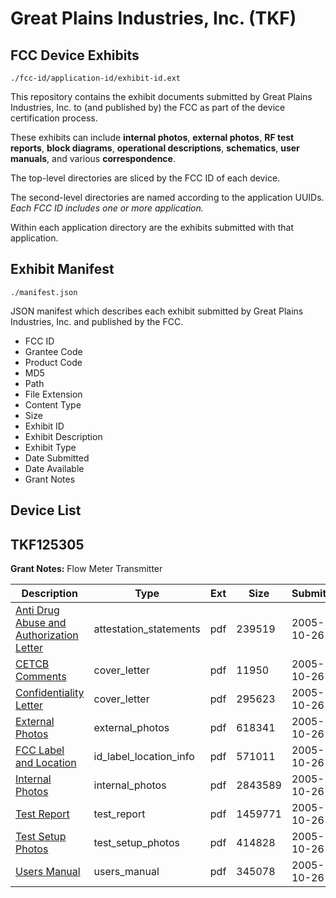 # Great Plains Industries, Inc. (TKF)
## FCC Device Exhibits

```
./fcc-id/application-id/exhibit-id.ext
```

This repository contains the exhibit documents submitted by Great Plains Industries, Inc. to (and published by) the FCC as part of the device certification process.

These exhibits can include **internal photos**, **external photos**, **RF test reports**, **block diagrams**, **operational descriptions**, **schematics**, **user manuals**, and various **correspondence**.

The top-level directories are sliced by the FCC ID of each device.

The second-level directories are named according to the application UUIDs. *Each FCC ID includes one or more application.*

Within each application directory are the exhibits submitted with that application. 

## Exhibit Manifest

```
./manifest.json
```

JSON manifest which describes each exhibit submitted by Great Plains Industries, Inc. and published by the FCC.

- FCC ID
- Grantee Code
- Product Code
- MD5
- Path
- File Extension
- Content Type
- Size
- Exhibit ID
- Exhibit Description
- Exhibit Type
- Date Submitted
- Date Available
- Grant Notes

## Device List
## TKF125305
**Grant Notes:** Flow Meter Transmitter

| Description | Type | Ext | Size | Submitted | Available |
| ----------- | ---- | --- | ---- | --------- | --------- |
| [Anti Drug Abuse and Authorization Letter](TKF125305/7d7052752d7c7a5b1eb462ed206c92b7/596309.pdf) | attestation_statements | pdf | 239519 | 2005-10-26 | 2005-10-26 |
| [CETCB Comments](TKF125305/7d7052752d7c7a5b1eb462ed206c92b7/596310.pdf) | cover_letter | pdf | 11950 | 2005-10-26 | 2005-10-26 |
| [Confidentiality Letter](TKF125305/7d7052752d7c7a5b1eb462ed206c92b7/596311.pdf) | cover_letter | pdf | 295623 | 2005-10-26 | 2005-10-26 |
| [External Photos](TKF125305/7d7052752d7c7a5b1eb462ed206c92b7/596301.pdf) | external_photos | pdf | 618341 | 2005-10-26 | 2005-10-26 |
| [FCC Label and Location](TKF125305/7d7052752d7c7a5b1eb462ed206c92b7/596302.pdf) | id_label_location_info | pdf | 571011 | 2005-10-26 | 2005-10-26 |
| [Internal Photos](TKF125305/7d7052752d7c7a5b1eb462ed206c92b7/596303.pdf) | internal_photos | pdf | 2843589 | 2005-10-26 | 2005-10-26 |
| [Test Report](TKF125305/7d7052752d7c7a5b1eb462ed206c92b7/596306.pdf) | test_report | pdf | 1459771 | 2005-10-26 | 2005-10-26 |
| [Test Setup Photos](TKF125305/7d7052752d7c7a5b1eb462ed206c92b7/596307.pdf) | test_setup_photos | pdf | 414828 | 2005-10-26 | 2005-10-26 |
| [Users Manual](TKF125305/7d7052752d7c7a5b1eb462ed206c92b7/596308.pdf) | users_manual | pdf | 345078 | 2005-10-26 | 2005-10-26 |
